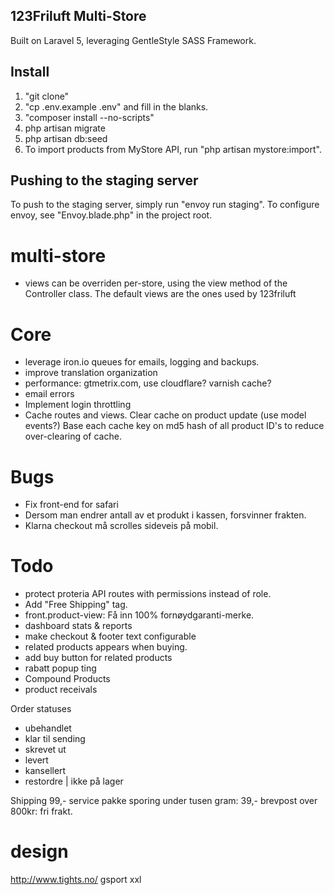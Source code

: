 ## 123Friluft Multi-Store
Built on Laravel 5, leveraging GentleStyle SASS Framework.

## Install

1. "git clone"
2. "cp .env.example .env" and fill in the blanks.
3. "composer install --no-scripts"
4. php artisan migrate
5. php artisan db:seed
8. To import products from MyStore API, run "php artisan mystore:import".


## Pushing to the staging server
To push to the staging server, simply run "envoy run staging".
To configure envoy, see "Envoy.blade.php" in the project root.


# multi-store
- views can be overriden per-store, using the view method of the Controller class. The default views are the ones used by 123friluft

# Core
- leverage iron.io queues for emails, logging and backups.
- improve translation organization
- performance: gtmetrix.com, use cloudflare? varnish cache?
- email errors
- Implement login throttling
- Cache routes and views. Clear cache on product update (use model events?) Base each cache key on md5 hash of all product ID's to reduce over-clearing of cache.


# Bugs
- Fix front-end for safari
- Dersom man endrer antall av et produkt i kassen, forsvinner frakten.
- Klarna checkout må scrolles sideveis på mobil.

# Todo
- protect proteria API routes with permissions instead of role.
- Add "Free Shipping" tag.
- front.product-view: Få inn 100% fornøydgaranti-merke.
- dashboard stats & reports
- make checkout & footer text configurable
- related products appears when buying.
- add buy button for related products
- rabatt popup ting
- Compound Products
- product receivals

Order statuses
- ubehandlet
- klar til sending
- skrevet ut
- levert
- kansellert
- restordre | ikke på lager

Shipping
99,- service pakke sporing
under tusen gram: 39,- brevpost
over 800kr: fri frakt.

# design
http://www.tights.no/
gsport
xxl